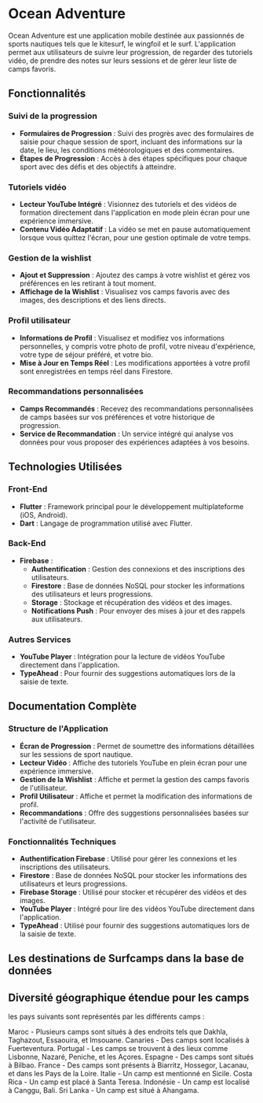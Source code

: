 # Ocean Adventure

Ocean Adventure est une application mobile destinée aux passionnés de sports nautiques tels que le kitesurf, le wingfoil et le surf. L'application permet aux utilisateurs de suivre leur progression, de regarder des tutoriels vidéo, de prendre des notes sur leurs sessions et de gérer leur liste de camps favoris.

## Fonctionnalités

### Suivi de la progression

- **Formulaires de Progression** : Suivi des progrès avec des formulaires de saisie pour chaque session de sport, incluant des informations sur la date, le lieu, les conditions météorologiques et des commentaires.
- **Étapes de Progression** : Accès à des étapes spécifiques pour chaque sport avec des défis et des objectifs à atteindre.

### Tutoriels vidéo

- **Lecteur YouTube Intégré** : Visionnez des tutoriels et des vidéos de formation directement dans l'application en mode plein écran pour une expérience immersive.
- **Contenu Vidéo Adaptatif** : La vidéo se met en pause automatiquement lorsque vous quittez l'écran, pour une gestion optimale de votre temps.

### Gestion de la wishlist

- **Ajout et Suppression** : Ajoutez des camps à votre wishlist et gérez vos préférences en les retirant à tout moment.
- **Affichage de la Wishlist** : Visualisez vos camps favoris avec des images, des descriptions et des liens directs.

### Profil utilisateur

- **Informations de Profil** : Visualisez et modifiez vos informations personnelles, y compris votre photo de profil, votre niveau d'expérience, votre type de séjour préféré, et votre bio.
- **Mise à Jour en Temps Réel** : Les modifications apportées à votre profil sont enregistrées en temps réel dans Firestore.

### Recommandations personnalisées

- **Camps Recommandés** : Recevez des recommandations personnalisées de camps basées sur vos préférences et votre historique de progression.
- **Service de Recommandation** : Un service intégré qui analyse vos données pour vous proposer des expériences adaptées à vos besoins.

## Technologies Utilisées

### Front-End

- **Flutter** : Framework principal pour le développement multiplateforme (iOS, Android).
- **Dart** : Langage de programmation utilisé avec Flutter.

### Back-End

- **Firebase** :
    - **Authentification** : Gestion des connexions et des inscriptions des utilisateurs.
    - **Firestore** : Base de données NoSQL pour stocker les informations des utilisateurs et leurs progressions.
    - **Storage** : Stockage et récupération des vidéos et des images.
    - **Notifications Push** : Pour envoyer des mises à jour et des rappels aux utilisateurs.

### Autres Services

- **YouTube Player** : Intégration pour la lecture de vidéos YouTube directement dans l'application.
- **TypeAhead** : Pour fournir des suggestions automatiques lors de la saisie de texte.

## Documentation Complète

### Structure de l'Application

- **Écran de Progression** : Permet de soumettre des informations détaillées sur les sessions de sport nautique.
- **Lecteur Vidéo** : Affiche des tutoriels YouTube en plein écran pour une expérience immersive.
- **Gestion de la Wishlist** : Affiche et permet la gestion des camps favoris de l'utilisateur.
- **Profil Utilisateur** : Affiche et permet la modification des informations de profil.
- **Recommandations** : Offre des suggestions personnalisées basées sur l'activité de l'utilisateur.

### Fonctionnalités Techniques

- **Authentification Firebase** : Utilisé pour gérer les connexions et les inscriptions des utilisateurs.
- **Firestore** : Base de données NoSQL pour stocker les informations des utilisateurs et leurs progressions.
- **Firebase Storage** : Utilisé pour stocker et récupérer des vidéos et des images.
- **YouTube Player** : Intégré pour lire des vidéos YouTube directement dans l'application.
- **TypeAhead** : Utilisé pour fournir des suggestions automatiques lors de la saisie de texte.

## Les destinations de Surfcamps dans la base de données
## Diversité géographique étendue pour les camps

les pays suivants sont représentés par les différents camps :

Maroc - Plusieurs camps sont situés à des endroits tels que Dakhla, Taghazout, Essaouira, et Imsouane.
Canaries - Des camps sont localisés à Fuerteventura.
Portugal - Les camps se trouvent à des lieux comme Lisbonne, Nazaré, Peniche, et les Açores.
Espagne - Des camps sont situés à Bilbao.
France - Des camps sont présents à Biarritz, Hossegor, Lacanau, et dans les Pays de la Loire.
Italie - Un camp est mentionné en Sicile.
Costa Rica - Un camp est placé à Santa Teresa.
Indonésie - Un camp est localisé à Canggu, Bali.
Sri Lanka - Un camp est situé à Ahangama.